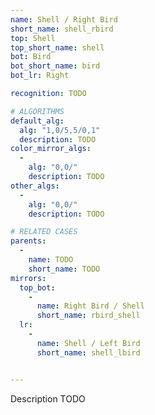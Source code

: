 ```yaml
---
name: Shell / Right Bird
short_name: shell_rbird
top: Shell
top_short_name: shell
bot: Bird
bot_short_name: bird
bot_lr: Right

recognition: TODO

# ALGORITHMS
default_alg:
  alg: "1,0/5,5/0,1"
  description: TODO
color_mirror_algs:
  -
    alg: "0,0/"
    description: TODO
other_algs:
  -
    alg: "0,0/"
    description: TODO

# RELATED CASES
parents:
  -
    name: TODO
    short_name: TODO
mirrors:
  top_bot:
    -
      name: Right Bird / Shell
      short_name: rbird_shell
  lr:
    -
      name: Shell / Left Bird
      short_name: shell_lbird


---
```


Description TODO

